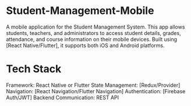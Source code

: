 # Student-Management-Mobile
A mobile application for the Student Management System. This app allows students, teachers, and administrators to access student details, grades, attendance, and course information on their mobile devices. Built using [React Native/Flutter], it supports both iOS and Android platforms.

# Tech Stack
Framework: React Native or Flutter
State Management: [Redux/Provider]
Navigation: [React Navigation/Flutter Navigation]
Authentication: [Firebase Auth/JWT]
Backend Communication: REST API
